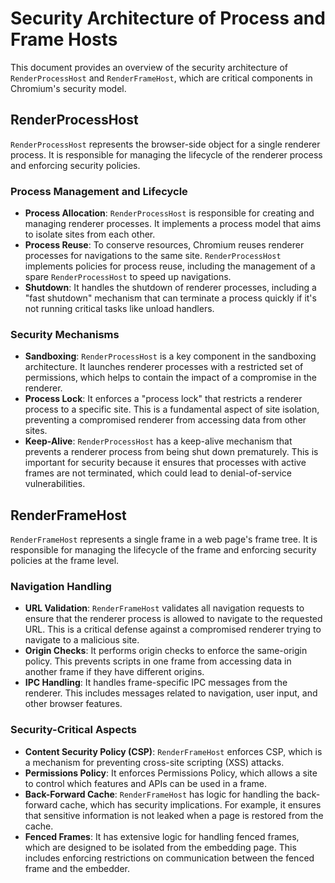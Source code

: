 # Security Architecture of Process and Frame Hosts

This document provides an overview of the security architecture of `RenderProcessHost` and `RenderFrameHost`, which are critical components in Chromium's security model.

## RenderProcessHost

`RenderProcessHost` represents the browser-side object for a single renderer process. It is responsible for managing the lifecycle of the renderer process and enforcing security policies.

### Process Management and Lifecycle

- **Process Allocation**: `RenderProcessHost` is responsible for creating and managing renderer processes. It implements a process model that aims to isolate sites from each other.
- **Process Reuse**: To conserve resources, Chromium reuses renderer processes for navigations to the same site. `RenderProcessHost` implements policies for process reuse, including the management of a spare `RenderProcessHost` to speed up navigations.
- **Shutdown**: It handles the shutdown of renderer processes, including a "fast shutdown" mechanism that can terminate a process quickly if it's not running critical tasks like unload handlers.

### Security Mechanisms

- **Sandboxing**: `RenderProcessHost` is a key component in the sandboxing architecture. It launches renderer processes with a restricted set of permissions, which helps to contain the impact of a compromise in the renderer.
- **Process Lock**: It enforces a "process lock" that restricts a renderer process to a specific site. This is a fundamental aspect of site isolation, preventing a compromised renderer from accessing data from other sites.
- **Keep-Alive**: `RenderProcessHost` has a keep-alive mechanism that prevents a renderer process from being shut down prematurely. This is important for security because it ensures that processes with active frames are not terminated, which could lead to denial-of-service vulnerabilities.

## RenderFrameHost

`RenderFrameHost` represents a single frame in a web page's frame tree. It is responsible for managing the lifecycle of the frame and enforcing security policies at the frame level.

### Navigation Handling

- **URL Validation**: `RenderFrameHost` validates all navigation requests to ensure that the renderer process is allowed to navigate to the requested URL. This is a critical defense against a compromised renderer trying to navigate to a malicious site.
- **Origin Checks**: It performs origin checks to enforce the same-origin policy. This prevents scripts in one frame from accessing data in another frame if they have different origins.
- **IPC Handling**: It handles frame-specific IPC messages from the renderer. This includes messages related to navigation, user input, and other browser features.

### Security-Critical Aspects

- **Content Security Policy (CSP)**: `RenderFrameHost` enforces CSP, which is a mechanism for preventing cross-site scripting (XSS) attacks.
- **Permissions Policy**: It enforces Permissions Policy, which allows a site to control which features and APIs can be used in a frame.
- **Back-Forward Cache**: `RenderFrameHost` has logic for handling the back-forward cache, which has security implications. For example, it ensures that sensitive information is not leaked when a page is restored from the cache.
- **Fenced Frames**: It has extensive logic for handling fenced frames, which are designed to be isolated from the embedding page. This includes enforcing restrictions on communication between the fenced frame and the embedder.
